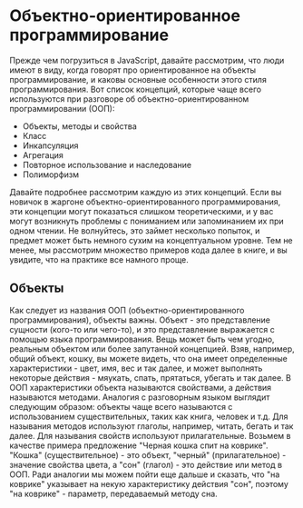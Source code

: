 # Объектно-ориентированное программирование

Прежде чем погрузиться в JavaScript, давайте рассмотрим, что люди имеют в виду, когда говорят про ориентированное на объекты программирование, и каковы основные особенности этого стиля программирования.
Вот список концепций, которые чаще всего используются при разговоре об объектно-ориентированном программировании (ООП):

- Объекты, методы и свойства
- Класс
- Инкапсуляция
- Агрегация
- Повторное использование и наследование
- Полиморфизм

Давайте подробнее рассмотрим каждую из этих концепций. Если вы новичок в жаргоне объектно-ориентированного программирования, эти концепции могут показаться слишком теоретическими, и у вас могут возникнуть проблемы с пониманием или запоминанием их при одном чтении. Не волнуйтесь, это займет несколько попыток, и предмет может быть немного сухим на концептуальном уровне. Тем не менее, мы рассмотрим множество примеров кода далее в книге, и вы увидите, что на практике все намного проще.

## Объекты

Как следует из названия ООП (объектно-ориентированного программирования), объекты важны.
Объект - это представление сущности (кого-то или чего-то), и это представление выражается с помощью языка программирования.
Вещь может быть чем угодно, реальным объектом или более запутанной концепцией. Взяв, например, общий объект, кошку, вы можете видеть, что она имеет определенные характеристики - цвет, имя, вес и так далее, и может выполнять некоторые действия - мяукать, спать, прятаться, убегать и так далее.
В ООП характеристики объекта называются свойствами, а действия называются методами. Аналогия с разговорным языком выглядит следующим образом: объекты чаще всего называются с использованием существительных, таких как книга, человек и т.д. Для называния методов используют глаголы, например, читать, бегать и так далее. Для называния свойств используют прилагательные.
Возьмем в качестве примера предложение "Черная кошка спит на коврике". "Кошка" (существительное) - это объект, "черный" (прилагательное) - значение свойства цвета, а "сон" (глагол) - это действие или метод в ООП. Ради аналогии мы можем пойти еще дальше и сказать, что "на коврике" указывает на некую характеристику действия "сон", поэтому "на коврике"  -  параметр, передаваемый методу сна.
